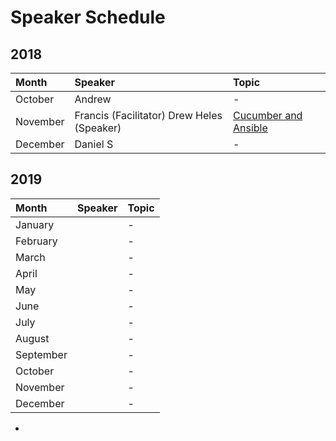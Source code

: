 # Speaker Schedule

## 2018

| Month    | Speaker  | Topic |
|:---------|:---------|:------|
| October  | Andrew   | -     |
| November | Francis (Facilitator) Drew Heles (Speaker)  | [Cucumber and Ansible](2018-11-29_meeting.md)     |
| December | Daniel S | -     |

## 2019

| Month     | Speaker | Topic |
|:----------|:--------|:------|
| January   |         | -     |
| February  |         | -     |
| March     |         | -     |
| April     |         | -     |
| May       |         | -     |
| June      |         | -     |
| July      |         | -     |
| August    |         | -     |
| September |         | -     |
| October   |         | -     |
| November  |         | -     |
| December  |         | -     |
-
